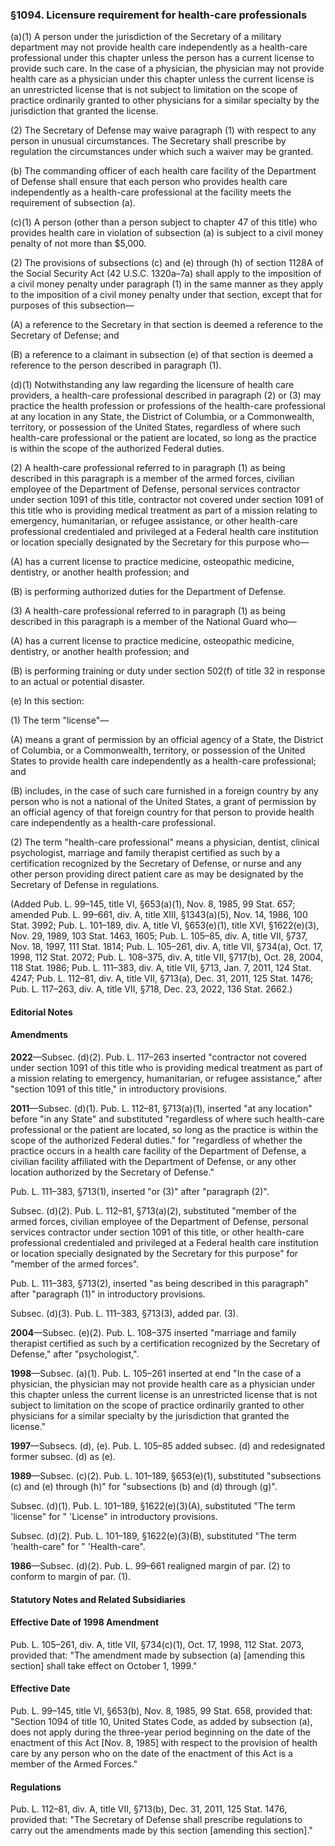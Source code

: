 ### §1094. Licensure requirement for health-care professionals ###

(a)(1) A person under the jurisdiction of the Secretary of a military department may not provide health care independently as a health-care professional under this chapter unless the person has a current license to provide such care. In the case of a physician, the physician may not provide health care as a physician under this chapter unless the current license is an unrestricted license that is not subject to limitation on the scope of practice ordinarily granted to other physicians for a similar specialty by the jurisdiction that granted the license.

(2) The Secretary of Defense may waive paragraph (1) with respect to any person in unusual circumstances. The Secretary shall prescribe by regulation the circumstances under which such a waiver may be granted.

(b) The commanding officer of each health care facility of the Department of Defense shall ensure that each person who provides health care independently as a health-care professional at the facility meets the requirement of subsection (a).

(c)(1) A person (other than a person subject to chapter 47 of this title) who provides health care in violation of subsection (a) is subject to a civil money penalty of not more than $5,000.

(2) The provisions of subsections (c) and (e) through (h) of section 1128A of the Social Security Act (42 U.S.C. 1320a–7a) shall apply to the imposition of a civil money penalty under paragraph (1) in the same manner as they apply to the imposition of a civil money penalty under that section, except that for purposes of this subsection—

(A) a reference to the Secretary in that section is deemed a reference to the Secretary of Defense; and

(B) a reference to a claimant in subsection (e) of that section is deemed a reference to the person described in paragraph (1).

(d)(1) Notwithstanding any law regarding the licensure of health care providers, a health-care professional described in paragraph (2) or (3) may practice the health profession or professions of the health-care professional at any location in any State, the District of Columbia, or a Commonwealth, territory, or possession of the United States, regardless of where such health-care professional or the patient are located, so long as the practice is within the scope of the authorized Federal duties.

(2) A health-care professional referred to in paragraph (1) as being described in this paragraph is a member of the armed forces, civilian employee of the Department of Defense, personal services contractor under section 1091 of this title, contractor not covered under section 1091 of this title who is providing medical treatment as part of a mission relating to emergency, humanitarian, or refugee assistance, or other health-care professional credentialed and privileged at a Federal health care institution or location specially designated by the Secretary for this purpose who—

(A) has a current license to practice medicine, osteopathic medicine, dentistry, or another health profession; and

(B) is performing authorized duties for the Department of Defense.

(3) A health-care professional referred to in paragraph (1) as being described in this paragraph is a member of the National Guard who—

(A) has a current license to practice medicine, osteopathic medicine, dentistry, or another health profession; and

(B) is performing training or duty under section 502(f) of title 32 in response to an actual or potential disaster.

(e) In this section:

(1) The term "license"—

(A) means a grant of permission by an official agency of a State, the District of Columbia, or a Commonwealth, territory, or possession of the United States to provide health care independently as a health-care professional; and

(B) includes, in the case of such care furnished in a foreign country by any person who is not a national of the United States, a grant of permission by an official agency of that foreign country for that person to provide health care independently as a health-care professional.

(2) The term "health-care professional" means a physician, dentist, clinical psychologist, marriage and family therapist certified as such by a certification recognized by the Secretary of Defense, or nurse and any other person providing direct patient care as may be designated by the Secretary of Defense in regulations.

(Added Pub. L. 99–145, title VI, §653(a)(1), Nov. 8, 1985, 99 Stat. 657; amended Pub. L. 99–661, div. A, title XIII, §1343(a)(5), Nov. 14, 1986, 100 Stat. 3992; Pub. L. 101–189, div. A, title VI, §653(e)(1), title XVI, §1622(e)(3), Nov. 29, 1989, 103 Stat. 1463, 1605; Pub. L. 105–85, div. A, title VII, §737, Nov. 18, 1997, 111 Stat. 1814; Pub. L. 105–261, div. A, title VII, §734(a), Oct. 17, 1998, 112 Stat. 2072; Pub. L. 108–375, div. A, title VII, §717(b), Oct. 28, 2004, 118 Stat. 1986; Pub. L. 111–383, div. A, title VII, §713, Jan. 7, 2011, 124 Stat. 4247; Pub. L. 112–81, div. A, title VII, §713(a), Dec. 31, 2011, 125 Stat. 1476; Pub. L. 117–263, div. A, title VII, §718, Dec. 23, 2022, 136 Stat. 2662.)

#### **Editorial Notes** ####

#### Amendments ####

**2022**—Subsec. (d)(2). Pub. L. 117–263 inserted "contractor not covered under section 1091 of this title who is providing medical treatment as part of a mission relating to emergency, humanitarian, or refugee assistance," after "section 1091 of this title," in introductory provisions.

**2011**—Subsec. (d)(1). Pub. L. 112–81, §713(a)(1), inserted "at any location" before "in any State" and substituted "regardless of where such health-care professional or the patient are located, so long as the practice is within the scope of the authorized Federal duties." for "regardless of whether the practice occurs in a health care facility of the Department of Defense, a civilian facility affiliated with the Department of Defense, or any other location authorized by the Secretary of Defense."

Pub. L. 111–383, §713(1), inserted "or (3)" after "paragraph (2)".

Subsec. (d)(2). Pub. L. 112–81, §713(a)(2), substituted "member of the armed forces, civilian employee of the Department of Defense, personal services contractor under section 1091 of this title, or other health-care professional credentialed and privileged at a Federal health care institution or location specially designated by the Secretary for this purpose" for "member of the armed forces".

Pub. L. 111–383, §713(2), inserted "as being described in this paragraph" after "paragraph (1)" in introductory provisions.

Subsec. (d)(3). Pub. L. 111–383, §713(3), added par. (3).

**2004**—Subsec. (e)(2). Pub. L. 108–375 inserted "marriage and family therapist certified as such by a certification recognized by the Secretary of Defense," after "psychologist,".

**1998**—Subsec. (a)(1). Pub. L. 105–261 inserted at end "In the case of a physician, the physician may not provide health care as a physician under this chapter unless the current license is an unrestricted license that is not subject to limitation on the scope of practice ordinarily granted to other physicians for a similar specialty by the jurisdiction that granted the license."

**1997**—Subsecs. (d), (e). Pub. L. 105–85 added subsec. (d) and redesignated former subsec. (d) as (e).

**1989**—Subsec. (c)(2). Pub. L. 101–189, §653(e)(1), substituted "subsections (c) and (e) through (h)" for "subsections (b) and (d) through (g)".

Subsec. (d)(1). Pub. L. 101–189, §1622(e)(3)(A), substituted "The term 'license" for " 'License" in introductory provisions.

Subsec. (d)(2). Pub. L. 101–189, §1622(e)(3)(B), substituted "The term 'health-care" for " 'Health-care".

**1986**—Subsec. (d)(2). Pub. L. 99–661 realigned margin of par. (2) to conform to margin of par. (1).

#### **Statutory Notes and Related Subsidiaries** ####

#### Effective Date of 1998 Amendment ####

Pub. L. 105–261, div. A, title VII, §734(c)(1), Oct. 17, 1998, 112 Stat. 2073, provided that: "The amendment made by subsection (a) [amending this section] shall take effect on October 1, 1999."

#### Effective Date ####

Pub. L. 99–145, title VI, §653(b), Nov. 8, 1985, 99 Stat. 658, provided that: "Section 1094 of title 10, United States Code, as added by subsection (a), does not apply during the three-year period beginning on the date of the enactment of this Act [Nov. 8, 1985] with respect to the provision of health care by any person who on the date of the enactment of this Act is a member of the Armed Forces."

#### Regulations ####

Pub. L. 112–81, div. A, title VII, §713(b), Dec. 31, 2011, 125 Stat. 1476, provided that: "The Secretary of Defense shall prescribe regulations to carry out the amendments made by this section [amending this section]."